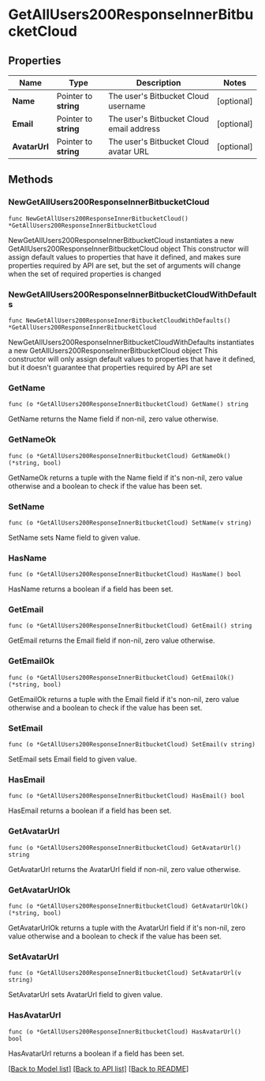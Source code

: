 # GetAllUsers200ResponseInnerBitbucketCloud

## Properties

Name | Type | Description | Notes
------------ | ------------- | ------------- | -------------
**Name** | Pointer to **string** | The user&#39;s Bitbucket Cloud username | [optional] 
**Email** | Pointer to **string** | The user&#39;s Bitbucket Cloud email address | [optional] 
**AvatarUrl** | Pointer to **string** | The user&#39;s Bitbucket Cloud avatar URL | [optional] 

## Methods

### NewGetAllUsers200ResponseInnerBitbucketCloud

`func NewGetAllUsers200ResponseInnerBitbucketCloud() *GetAllUsers200ResponseInnerBitbucketCloud`

NewGetAllUsers200ResponseInnerBitbucketCloud instantiates a new GetAllUsers200ResponseInnerBitbucketCloud object
This constructor will assign default values to properties that have it defined,
and makes sure properties required by API are set, but the set of arguments
will change when the set of required properties is changed

### NewGetAllUsers200ResponseInnerBitbucketCloudWithDefaults

`func NewGetAllUsers200ResponseInnerBitbucketCloudWithDefaults() *GetAllUsers200ResponseInnerBitbucketCloud`

NewGetAllUsers200ResponseInnerBitbucketCloudWithDefaults instantiates a new GetAllUsers200ResponseInnerBitbucketCloud object
This constructor will only assign default values to properties that have it defined,
but it doesn't guarantee that properties required by API are set

### GetName

`func (o *GetAllUsers200ResponseInnerBitbucketCloud) GetName() string`

GetName returns the Name field if non-nil, zero value otherwise.

### GetNameOk

`func (o *GetAllUsers200ResponseInnerBitbucketCloud) GetNameOk() (*string, bool)`

GetNameOk returns a tuple with the Name field if it's non-nil, zero value otherwise
and a boolean to check if the value has been set.

### SetName

`func (o *GetAllUsers200ResponseInnerBitbucketCloud) SetName(v string)`

SetName sets Name field to given value.

### HasName

`func (o *GetAllUsers200ResponseInnerBitbucketCloud) HasName() bool`

HasName returns a boolean if a field has been set.

### GetEmail

`func (o *GetAllUsers200ResponseInnerBitbucketCloud) GetEmail() string`

GetEmail returns the Email field if non-nil, zero value otherwise.

### GetEmailOk

`func (o *GetAllUsers200ResponseInnerBitbucketCloud) GetEmailOk() (*string, bool)`

GetEmailOk returns a tuple with the Email field if it's non-nil, zero value otherwise
and a boolean to check if the value has been set.

### SetEmail

`func (o *GetAllUsers200ResponseInnerBitbucketCloud) SetEmail(v string)`

SetEmail sets Email field to given value.

### HasEmail

`func (o *GetAllUsers200ResponseInnerBitbucketCloud) HasEmail() bool`

HasEmail returns a boolean if a field has been set.

### GetAvatarUrl

`func (o *GetAllUsers200ResponseInnerBitbucketCloud) GetAvatarUrl() string`

GetAvatarUrl returns the AvatarUrl field if non-nil, zero value otherwise.

### GetAvatarUrlOk

`func (o *GetAllUsers200ResponseInnerBitbucketCloud) GetAvatarUrlOk() (*string, bool)`

GetAvatarUrlOk returns a tuple with the AvatarUrl field if it's non-nil, zero value otherwise
and a boolean to check if the value has been set.

### SetAvatarUrl

`func (o *GetAllUsers200ResponseInnerBitbucketCloud) SetAvatarUrl(v string)`

SetAvatarUrl sets AvatarUrl field to given value.

### HasAvatarUrl

`func (o *GetAllUsers200ResponseInnerBitbucketCloud) HasAvatarUrl() bool`

HasAvatarUrl returns a boolean if a field has been set.


[[Back to Model list]](../README.md#documentation-for-models) [[Back to API list]](../README.md#documentation-for-api-endpoints) [[Back to README]](../README.md)


